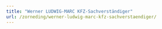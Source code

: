 ```yaml
---
title: "Werner LUDWIG-MARC KFZ-Sachverständiger"
url: /zorneding/werner-ludwig-marc-kfz-sachverstaendiger/
---
```

